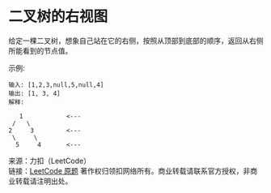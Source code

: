 # 二叉树的右视图

给定一棵二叉树，想象自己站在它的右侧，按照从顶部到底部的顺序，返回从右侧所能看到的节点值。

示例:

```text
输入: [1,2,3,null,5,null,4]
输出: [1, 3, 4]
解释:

   1            <---
 /   \
2     3         <---
 \     \
  5     4       <---
```

来源：力扣（LeetCode）  
链接：[LeetCode 原题](https://leetcode-cn.com/problems/binary-tree-right-side-view)
著作权归领扣网络所有。商业转载请联系官方授权，非商业转载请注明出处。
